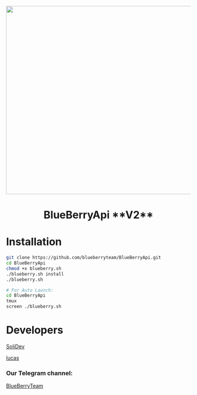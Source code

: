 <p align="center"> <img src="http://uupload.ir/files/c72y_.bluess.png" width="512">
<h1><p align="center"> BlueBerryApi **V2**
 
# Installation


```sh
git clone https://github.com/blueberryteam/BlueBerryApi.git
cd BlueBerryApi
chmod +x blueberry.sh
./blueberry.sh install
./blueberry.sh

# For Auto Launch:
cd BlueBerryApi
tmux
screen ./blueberry.sh
```
# Developers

[SoliDev](https://t.me/SoliDev)

[lucas](https://t.me/Deve_telegram)

### Our Telegram channel:

[BlueBerryTeam](https://t.me/BlueBerryTeam)
